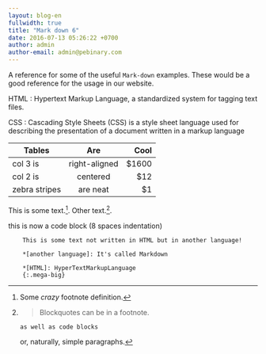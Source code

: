 ```yaml
---
layout: blog-en
fullwidth: true
title: "Mark down 6"
date: 2016-07-13 05:26:22 +0700
author: admin
author-email: admin@pebinary.com
---
```

A reference for some of the useful `Mark-down` examples. These would be a good reference for the usage in our website.

<!--more-->

HTML
: Hypertext Markup Language, a standardized system for tagging text files.

CSS
: Cascading Style Sheets (CSS) is a style sheet language used for describing the presentation of a document written in a markup language


| Tables        | Are           | Cool  |
| ------------- |:-------------:| -----:|
| col 3 is      | right-aligned | $1600 |
| col 2 is      | centered      |   $12 |
| zebra stripes | are neat      |    $1 |



This is some text.[^1]. Other text.[^footnote].

[^1]: Some *crazy* footnote definition.

[^footnote]:
    > Blockquotes can be in a footnote.

        as well as code blocks

    or, naturally, simple paragraphs.

[^other-note]:       no code block here (spaces are stripped away)

[^codeblock-note]:


this is now a code block (8 spaces indentation)


        This is some text not written in HTML but in another language!

        *[another language]: It's called Markdown

        *[HTML]: HyperTextMarkupLanguage
        {:.mega-big}
